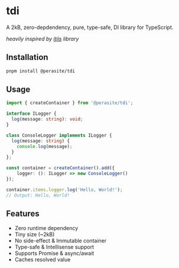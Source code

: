 # tdi

A 2kB, zero-depdendency, pure, type-safe, DI library for TypeScript.

*heavily inspired by [itijs](https://itijs.org/) library*

## Installation
```bash
pnpm install @perasite/tdi
```

## Usage
```typescript
import { createContainer } from '@perasite/tdi';

interface ILogger {
  log(message: string): void;
}

class ConsoleLogger implements ILogger {
  log(message: string) {
	console.log(message);
  }
};

const container = createContainer().add({
	logger: (): ILogger => new ConsoleLogger()
});

container.items.logger.log('Hello, World!');
// Output: Hello, World!
```

## Features
- Zero runtime dependency
- Tiny size (~2kB)
- No side-effect & Immutable container
- Type-safe & Intellisense support
- Supports Promise & async/await
- Caches resolved value
